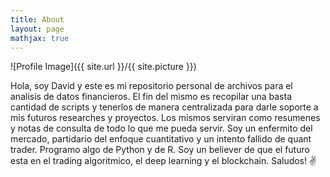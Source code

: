 ```yaml
---
title: About
layout: page
mathjax: true
---
```

![Profile Image]({{ site.url }}/{{ site.picture }})

Hola, soy David y este es mi repositorio personal de archivos para el analisis de datos financieros. El fin del mismo es recopilar una basta cantidad de scripts y tenerlos de manera centralizada para darle soporte a mis futuros researches y proyectos. Los mismos serviran como resumenes y notas de consulta de todo lo que me pueda servir. Soy un enfermito del mercado, partidario del enfoque cuantitativo y un intento fallido de quant trader. Programo algo de Python y de R. Soy un believer de que el futuro esta en el trading algoritmico, el deep learning y el blockchain. Saludos! ✌️
